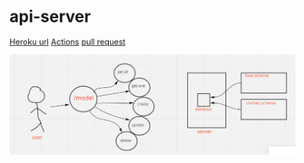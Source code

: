 # api-server
[Heroku url](https://sara-api-server.herokuapp.com/)
[Actions](https://github.com/Saraaltaweel/api-server/actions)
[pull request](https://github.com/Saraaltaweel/api-server/pull/2)

![](api_server.PNG)




